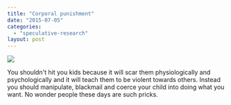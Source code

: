 ```yaml
---
title: "Corporal punishment"
date: "2015-07-05"
categories: 
  - "speculative-research"
layout: post
---
```


![]({{site.baseurl}}/images/{{page.coverImage}})

You shouldn't hit you kids because it will scar them physiologically and psychologically and it will teach them to be violent towards others. Instead you should manipulate, blackmail and coerce your child into doing what you want. No wonder people these days are such pricks.
